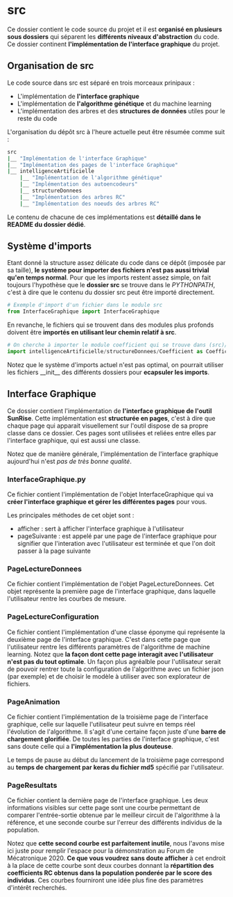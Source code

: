 # src

Ce dossier contient le code source du projet et il est __organisé en plusieurs sous dossiers__ qui séparent les __différents niveaux d'abstraction__ du code. Ce dossier continent __l'implémentation de l'interface graphique__ du projet.

## Organisation de src

Le code source dans src est séparé en trois morceaux prinipaux :
 - L'implémentation de __l'interface graphique__
 - L'implémentation de __l'algorithme génétique__ et du machine learning
 - L'implémentation des arbres et des __structures de données__ utiles pour le reste du code

L'organisation du dépôt src à l'heure actuelle peut être résumée comme suit :

```bash
src
|__ "Implémentation de l'interface Graphique"
|__ "Implémentation des pages de l'interface Graphique"
|__ intelligenceArtificielle
    |__ "Implémentation de l'algorithme génétique"
    |__ "Implémentation des autoencodeurs"
    |__ structureDonnees
	|__ "Implémentation des arbres RC"
	|__ "Implémentation des noeuds des arbres RC"
```

Le contenu de chacune de ces implémentations est __détaillé dans le README du dossier dédié__.

## Système d'imports

Etant donné la structure assez délicate du code dans ce dépôt (imposée par sa taille), __le système pour importer des fichiers n'est pas aussi trivial qu'en temps normal__. Pour que les imports restent assez simple, on fait toujours l'hypothèse que le __dossier src__ se trouve dans le _PYTHONPATH_, c'est à dire que le contenu du dossier src peut être importé directement.

```python
# Exemple d'import d'un fichier dans le module src
from InterfaceGraphique import InterfaceGraphique
```

En revanche, le fichiers qui se trouvent dans des modules plus profonds doivent être __importés en utilisant leur chemin relatif à src__.

```python
# On cherche à importer le module coefficient qui se trouve dans (src)/intelligenceArtificielle/structureDonnees/Coefficients en lui donnant le simple nom Coefficients
import intelligenceArtificielle/structureDonnees/Coefficient as Coefficients
```

Notez que le système d'imports actuel n'est pas optimal, on pourrait utiliser les fichiers \_\_init\_\_ des différents dossiers pour __ecapsuler les imports__.

## Interface Graphique

Ce dossier contient l'implémentation de __l'interface graphique de l'outil SunRise__. Cette implémentation est __structurée en pages__, c'est à dire que chaque page qui apparait visuellement sur l'outil dispose de sa propre classe dans ce dossier. Ces pages sont utilisées et reliées entre elles par l'interface graphique, qui est aussi une classe.

Notez que de manière générale, l'implémentation de l'interface graphique aujourd'hui n'est _pas de très bonne qualité_.

### InterfaceGraphique.py

Ce fichier contient l'implémentation de l'objet InterfaceGraphique qui va __créer l'interface graphique et gérer les différentes pages__ pour vous.

Les principales méthodes de cet objet sont :
 - afficher : sert à afficher l'interface graphique à l'utilisateur
 - pageSuivante : est appelé par une page de l'interface graphique pour signifier que l'interation avec l'utilisateur est terminée et que l'on doit passer à la page suivante

### PageLectureDonnees

Ce fichier contient l'implémentation de l'objet PageLectureDonnees. Cet objet représente la première page de l'interface graphique, dans laquelle l'utilisateur rentre les courbes de mesure.

### PageLectureConfiguration

Ce fichier contient l'implémentation d'une classe éponyme qui représente la deuxième page de l'interface graphique. C'est dans cette page que l'utilisateur rentre les différents paramètres de l'algorithme de machine learning. Notez que __la façon dont cette page interagit avec l'utilisateur n'est pas du tout optimale__. Un façon plus agréalble pour l'utilisateur serait de pouvoir rentrer toute la configuration de l'algorithme avec un fichier json (par exemple) et de choisir le modèle à utiliser avec son explorateur de fichiers.

### PageAnimation

Ce fichier contient l'implémentation de la troisième page de l'interface graphique, celle sur laquelle l'utilisateur peut suivre en temps réel l'évolution de l'algorithme. Il s'agit d'une certaine façon juste d'une __barre de chargement glorifiée__. De toutes les parties de l'interface graphique, c'est sans doute celle qui a __l'implémentation la plus douteuse__.

Le temps de pause au début du lancement de la troisième page correspond au __temps de chargement par keras du fichier md5__ spécifié par l'utilisateur.

### PageResultats

Ce fichier contient la dernière page de l'interface graphique. Les deux informations visibles sur cette page sont une courbe permettant de comparer l'entrée-sortie obtenue par le meilleur circuit de l'algorithme à la référence, et une seconde courbe sur l'erreur des différents individus de la population.

Notez que __cette second courbe est parfaitement inutile__, nous l'avons mise ici juste pour remplir l'espace pour la démonstration au Forum de Mécatronique 2020. __Ce que vous voudrez sans doute afficher__ à cet endroit à la place de cette courbe sont deux courbes donnant la __répartition des coefficients RC obtenus dans la population ponderée par le score des individus__. Ces courbes fourniront une idée plus fine des paramètres d'intérêt recherchés.
